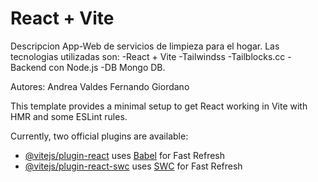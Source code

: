 # React + Vite
Descripcion
App-Web de servicios de limpieza para el hogar.
Las tecnologias utilizadas son:
-React + Vite
-Tailwindss
-Tailblocks.cc
-Backend con Node.js 
-DB Mongo DB.

Autores:
Andrea Valdes
Fernando Giordano

This template provides a minimal setup to get React working in Vite with HMR and some ESLint rules.

Currently, two official plugins are available:

- [@vitejs/plugin-react](https://github.com/vitejs/vite-plugin-react/blob/main/packages/plugin-react/README.md) uses [Babel](https://babeljs.io/) for Fast Refresh
- [@vitejs/plugin-react-swc](https://github.com/vitejs/vite-plugin-react-swc) uses [SWC](https://swc.rs/) for Fast Refresh
